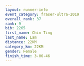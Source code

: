 ```yaml
---
layout: runner-info 
event_category: fraser-ultra-2019 
overall_rank: 37
rank: 9
bib: 2265
first_name: Chin Ting
last_name: Lam
distance: 22KM
category_km: 22KM
gender: Female
finish_time: 3-06-46
---
```

